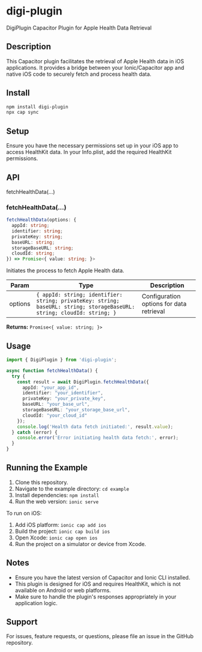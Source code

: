 
# digi-plugin

DigiPlugin Capacitor Plugin for Apple Health Data Retrieval

## Description

This Capacitor plugin facilitates the retrieval of Apple Health data in iOS applications. It provides a bridge between your Ionic/Capacitor app and native iOS code to securely fetch and process health data.

## Install

```bash
npm install digi-plugin
npx cap sync
```

## Setup

Ensure you have the necessary permissions set up in your iOS app to access HealthKit data. In your Info.plist, add the required HealthKit permissions.

## API

<docgen-index>

fetchHealthData(...)

</docgen-index>

<docgen-api>

### fetchHealthData(...)

```typescript
fetchHealthData(options: {
  appId: string;
  identifier: string;
  privateKey: string;
  baseURL: string;
  storageBaseURL: string;
  cloudId: string;
}) => Promise<{ value: string; }>
```

Initiates the process to fetch Apple Health data.

**Param** | **Type** | **Description**
--- | --- | ---
options | `{ appId: string; identifier: string; privateKey: string; baseURL: string; storageBaseURL: string; cloudId: string; }` | Configuration options for data retrieval

**Returns:** `Promise<{ value: string; }>`

</docgen-api>

## Usage

```typescript
import { DigiPlugin } from 'digi-plugin';

async function fetchHealthData() {
  try {
    const result = await DigiPlugin.fetchHealthData({
      appId: "your_app_id",
      identifier: "your_identifier",
      privateKey: "your_private_key",
      baseURL: "your_base_url",
      storageBaseURL: "your_storage_base_url",
      cloudId: "your_cloud_id"
    });
    console.log('Health data fetch initiated:', result.value);
  } catch (error) {
    console.error('Error initiating health data fetch:', error);
  }
}
```

## Running the Example

1. Clone this repository.
2. Navigate to the example directory: `cd example`
3. Install dependencies: `npm install`
4. Run the web version: `ionic serve`

To run on iOS:

1. Add iOS platform: `ionic cap add ios`
2. Build the project: `ionic cap build ios`
3. Open Xcode: `ionic cap open ios`
4. Run the project on a simulator or device from Xcode.

## Notes

- Ensure you have the latest version of Capacitor and Ionic CLI installed.
- This plugin is designed for iOS and requires HealthKit, which is not available on Android or web platforms.
- Make sure to handle the plugin's responses appropriately in your application logic.

## Support

For issues, feature requests, or questions, please file an issue in the GitHub repository.
